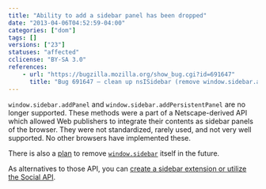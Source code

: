 ```yaml
---
title: "Ability to add a sidebar panel has been dropped"
date: "2013-04-06T04:52:59-04:00"
categories: ["dom"]
tags: []
versions: ["23"]
statuses: "affected"
cclicense: "BY-SA 3.0"
references:
    - url: "https://bugzilla.mozilla.org/show_bug.cgi?id=691647"
      title: "Bug 691647 – clean up nsISidebar (remove window.sidebar.addPanel/addPersistentPanel)"
---
```

`window.sidebar.addPanel` and `window.sidebar.addPersistentPanel` are no longer supported. These methods were a part of a Netscape-derived API which allowed Web publishers to integrate their contents as sidebar panels of the browser. They were not standardized, rarely used, and not very well supported. No other browsers have implemented these.

There is also a [plan](https://www.fxsitecompat.com/en-CA/docs/2015/window-sidebar-will-be-removed/) to remove [`window.sidebar`](https://developer.mozilla.org/en-US/docs/Web/API/window.sidebar) itself in the future.

As alternatives to those API, you can [create a sidebar extension or utilize the Social API](https://developer.mozilla.org/en-US/docs/Creating_a_Firefox_sidebar).
